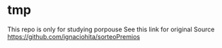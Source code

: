 # tmp
This repo is only for studying porpouse 
See this link for original Source
https://github.com/ignaciohita/sorteoPremios
